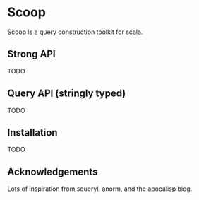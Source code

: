 Scoop
=====

Scoop is a query construction toolkit for scala.

Strong API
----------

TODO

Query API (stringly typed)
--------------------------

TODO

Installation
------------

TODO

Acknowledgements
----------------

Lots of inspiration from squeryl, anorm, and the apocalisp blog.

